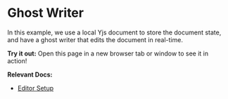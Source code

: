 # Ghost Writer

In this example, we use a local Yjs document to store the document state, and have a ghost writer that edits the document in real-time.

**Try it out:** Open this page in a new browser tab or window to see it in action!

**Relevant Docs:**

- [Editor Setup](/docs/editor-basics/setup)
